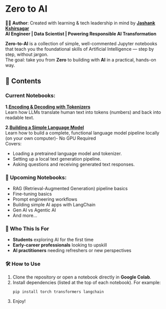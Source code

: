 # Zero to AI
🧑‍💻 **Author**: Created with learning & tech leadership in mind by **[Jashank Kshirsagar](https://www.linkedin.com/in/jashank-kshirsagar/)**  
**AI Engineer | Data Scientist | Powering Responsible AI Transformation**

**Zero-to-AI** is a collection of simple, well-commented Jupyter notebooks that teach you the foundational skills of Artificial Intelligence — step by step, without jargon.  
The goal: take you from **Zero** to building with **AI** in a practical, hands-on way.  

## 📂 Contents  

### Current Notebooks:  
**1.[Encoding & Decoding with Tokenizers](1_Encoder_Decoder_ZeroToAI_Jashank.ipynb)**  
  Learn how LLMs translate human text into tokens (numbers) and back into readable text.  
  
**2.[Building a Simple Language Model]()**  
  Learn how to build a complete, functional language model pipeline locally (on your own computer)- No GPU Required  
  Covers:  
  - Loading a pretrained language model and tokenizer.  
  - Setting up a local text generation pipeline.  
  - Asking questions and receiving generated text responses.

### 🔄 **Upcoming Notebooks:** 
- RAG (Retrieval-Augmented Generation) pipeline basics
- Fine-tuning basics  
- Prompt engineering workflows  
- Building simple AI apps with LangChain
- Gen AI vs Agentic AI  
- And more…  


### 🎯 Who This Is For  
- **Students** exploring AI for the first time  
- **Early-career professionals** looking to upskill  
- **AI practitioners** needing refreshers or new perspectives  


### 🛠 How to Use  
1. Clone the repository or open a notebook directly in **Google Colab**.  
2. Install dependencies (listed at the top of each notebook). For example:  
   ```bash
   pip install torch transformers langchain
3. Enjoy! 
